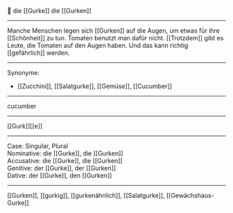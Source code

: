 🔴 die [[Gurke]]
die [[Gurken]]

---
Manche Menschen legen sich [[Gurken]] auf die Augen, um etwas für ihre [[Schönheit]] zu tun. Tomaten benutzt man dafür nicht. [[Trotzdem]] gibt es Leute, die Tomaten auf den Augen haben. Und das kann richtig [[gefährlich]] werden.


---
Synonyme:
- [[Zucchini]], [[Salatgurke]], [[Gemüse]], [[Cucumber]]

---
cucumber

---
[[Gurk]][[e]]

---
Case: Singular, Plural  
Nominative: die [[Gurke]], die [[Gurken]]  
Accusative: die [[Gurke]], die [[Gurken]]  
Genitive: der [[Gurke]], der [[Gurken]]  
Dative: der [[Gurke]], den [[Gurken]]  

---
[[Gurken]], [[gurkig]], [[gurkenähnlich]], [[Salatgurke]], [[Gewächshaus-Gurke]]